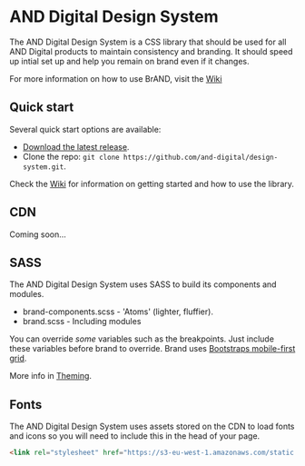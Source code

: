 # AND Digital Design System

The AND Digital Design System is a CSS library that should be used for all AND Digital products to maintain consistency and branding. It should 
speed up intial set up and help you remain on brand even if it changes.

For more information on how to use BrAND, visit the [Wiki](https://github.com/and-digital/design-system/wiki/)

## Quick start
Several quick start options are available:

- [Download the latest release](https://github.com/and-digital/design-system/releases).
- Clone the repo: `git clone https://github.com/and-digital/design-system.git`.

Check the [Wiki](https://github.com/and-digital/design-system/wiki/getting-started) for information on getting started 
and how to use the library.

## CDN
Coming soon...

## SASS
The AND Digital Design System uses SASS to build its components and modules. 
- brand-components.scss - 'Atoms' (lighter, fluffier).
- brand.scss - Including modules

You can override *some* variables such as the breakpoints. Just include these variables before brand to override.
Brand uses [Bootstraps mobile-first grid](https://getbootstrap.com/docs/4.0/layout/grid/).

More info in [Theming](https://github.com/and-digital/design-system/wiki/theming).

## Fonts

The AND Digital Design System uses assets stored on the CDN to load fonts and icons so you will need to include this in the head of your page.

```html
<link rel="stylesheet" href="https://s3-eu-west-1.amazonaws.com/static.andigital.com/fonts/fonts.css" type="text/css">
```
